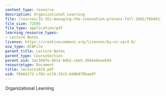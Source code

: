 ```yaml
---
content_type: resource
description: Organizational Learning
file: /courses/15-351-managing-the-innovation-process-fall-2002/f6b66172c781e17633c56406870bae97_lecture1819.pdf
file_size: 72595
file_type: application/pdf
learning_resource_types:
- Lecture Notes
license: https://creativecommons.org/licenses/by-nc-sa/4.0/
ocw_type: OCWFile
parent_title: Lecture Notes
parent_type: CourseSection
parent_uid: 3ac189fe-db3a-6db2-cbe5-2664a8eeab94
resourcetype: Document
title: lecture1819.pdf
uid: f6b66172-c781-e176-33c5-6406870bae97
---
```

Organizational Learning